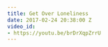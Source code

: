 ```yaml
---
title: Get Over Loneliness
date: 2017-02-24 20:38:00 Z
video_id:
- https://youtu.be/brDrXqpZrrU
---
```


